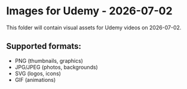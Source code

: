 # Images for Udemy - 2026-07-02

This folder will contain visual assets for Udemy videos on 2026-07-02.

## Supported formats:
- PNG (thumbnails, graphics)
- JPG/JPEG (photos, backgrounds)
- SVG (logos, icons)
- GIF (animations)
